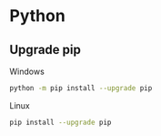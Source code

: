 # Python

## Upgrade pip

Windows

```bash
python -m pip install --upgrade pip
```

Linux

```bash
pip install --upgrade pip
```